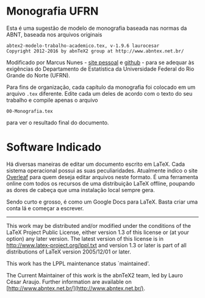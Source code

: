 # Monografia UFRN

Esta é uma sugestão de modelo de monografia baseada nas normas da ABNT, baseada nos arquivos originais 

    abtex2-modelo-trabalho-academico.tex, v-1.9.6 laurocesar
    Copyright 2012-2016 by abnTeX2 group at http://www.abntex.net.br/ 

Modificado por Marcus Nunes - [site pessoal](https://marcusnunes.me/) e [github](https://github.com/mnunes/) -  para se adequar às exigências do Departamento de Estatística da Universidade Federal do Rio Grande do Norte (UFRN).

Para fins de organização, cada capítulo da monografia foi colocado em um arquivo `.tex` diferente. Edite cada um deles de acordo com o texto do seu trabalho e compile apenas o arquivo 

    00-Monografia.tex

para ver o resultado final do documento.

# Software Indicado

Há diversas maneiras de editar um documento escrito em LaTeX. Cada sistema operacional possui as suas peculiaridades. Atualmente indico o site [Overleaf](https://www.overleaf.com/) para quem deseja editar arquivos neste formato. É uma ferramenta online com todos os recursos de uma distribuição LaTeX offline, poupando as dores de cabeça que uma instalação local sempre gera.

Sendo curto e grosso, é como um Google Docs para LaTeX. Basta criar uma conta lá e começar a escrever.


---

This work may be distributed and/or modified under the
conditions of the LaTeX Project Public License, either version 1.3
of this license or (at your option) any later version.
The latest version of this license is in
  http://www.latex-project.org/lppl.txt
and version 1.3 or later is part of all distributions of LaTeX
version 2005/12/01 or later.

This work has the LPPL maintenance status `maintained'.

The Current Maintainer of this work is the abnTeX2 team, led
by Lauro César Araujo. Further information are available on 
[http://www.abntex.net.br/](http://www.abntex.net.br/).
